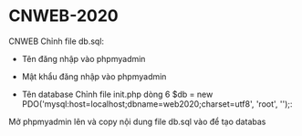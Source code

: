 # CNWEB-2020
CNWEB
Chỉnh file db.sql:

- Tên đăng nhập vào phpmyadmin

- Mật khẩu đăng nhập vào phpmyadmin

- Tên database
Chỉnh file init.php dòng 6
$db = new PDO('mysql:host=localhost;dbname=web2020;charset=utf8', 'root', '');:

Mở phpmyadmin lên và copy nội dung file db.sql vào để tạo databas